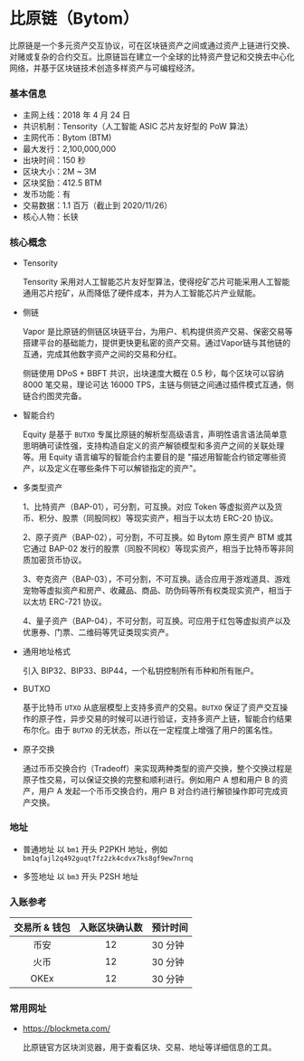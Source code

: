 # 比原链（Bytom）

比原链是一个多元资产交互协议，可在区块链资产之间或通过资产上链进行交换、对赌或复杂的合约交互。比原链旨在建立一个全球的比特资产登记和交换去中心化网络，并基于区块链技术创造多样资产与可编程经济。

### 基本信息

- 主网上线：2018 年 4 月 24 日
- 共识机制：Tensority（人工智能 ASIC 芯片友好型的 PoW 算法）
- 主网代币：Bytom (BTM)
- 最大发行：2,100,000,000
- 出块时间：150 秒
- 区块大小：2M ~ 3M
- 区块奖励：412.5 BTM
- 发币功能：有
- 交易数据：1.1 百万（截止到 2020/11/26）
- 核心人物：长铗

### 核心概念

- Tensority 

  Tensority 采用对人工智能芯片友好型算法，使得挖矿芯片可能采用人工智能通用芯片挖矿，从而降低了硬件成本，并为人工智能芯片产业赋能。

- 侧链

  Vapor 是比原链的侧链区块链平台，为用户、机构提供资产交易、保密交易等搭建平台的基础能力，提供更快更私密的资产交易。通过Vapor链与其他链的互通，完成其他数字资产之间的交易和分红。
  
  侧链使用 DPoS + BBFT 共识，出块速度大概在 0.5 秒，每个区块可以容纳 8000 笔交易，理论可达 16000 TPS，主链与侧链之间通过插件模式互通，侧链合约图灵完备。

- 智能合约

  Equity 是基于 `BUTXO` 专属比原链的解析型高级语言，声明性语言语法简单意思明确可读性强，支持构造自定义的资产解锁模型和多资产之间的关联处理等。用 Equity 语言编写的智能合约主要目的是 "描述用智能合约锁定哪些资产，以及定义在哪些条件下可以解锁指定的资产"。

- 多类型资产

  1、比特资产（BAP-01），可分割，可互换。对应 Token 等虚拟资产以及货币、积分、股票（同股同权）等现实资产，相当于以太坊 ERC-20 协议。

  2、原子资产（BAP-02），可分割，不可互换。如 Bytom 原生资产 BTM 或其它通过 BAP-02 发行的股票（同股不同权）等现实资产，相当于比特币等非同质加密货币协议。

  3、夸克资产（BAP-03），不可分割，不可互换。适合应用于游戏道具、游戏宠物等虚拟资产和房产、收藏品、商品、防伪码等所有权类现实资产，相当于以太坊 ERC-721 协议。

  4、量子资产（BAP-04），不可分割，可互换。可应用于红包等虚拟资产以及优惠券、门票、二维码等凭证类现实资产。

- 通用地址格式

  引入 BIP32、BIP33、BIP44，一个私钥控制所有币种和所有账户。

- BUTXO

  基于比特币 `UTXO` 从底层模型上支持多资产的交易。`BUTXO` 保证了资产交互操作的原子性，异步交易的时候可以进行验证，支持多资产上链，智能合约结果布尔化。由于 `BUTXO` 的无状态，所以在一定程度上增强了用户的匿名性。

- 原子交换

  通过币币交换合约（Tradeoff）来实现两种类型的资产交换，整个交换过程是原子性交易，可以保证交换的完整和顺利进行。例如用户 A 想和用户 B 的资产，用户 A 发起一个币币交换合约，用户 B 对合约进行解锁操作即可完成资产交换。

### 地址

- 普通地址
  以 `bm1` 开头 P2PKH 地址，例如 `bm1qfajl2q492guqt7fz2zk4cdvx7ks8gf9ew7nrnq`

- 多签地址
  以 `bm3` 开头 P2SH 地址

### 入账参考

| 交易所 & 钱包 | 入账区块确认数 | 预计时间 |
| :-----: | :----: | :---- |
| 币安 | 12 | 30 分钟 |
| 火币 | 12 | 30 分钟 |
| OKEx | 12 | 30 分钟 |

### 常用网址

- https://blockmeta.com/

  比原链官方区块浏览器，用于查看区块、交易、地址等详细信息的工具。

